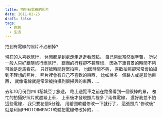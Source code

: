 ```yaml
---
title: 拍到有電線的照片
date: 2011-02-25
draft: false
tags:
  - 原創
  - 生活
---
```

拍到有電線的照片不必刪掉?

現在的人喜歡旅行，
休閒都是到處走走逛逛看景點，
自己開車當然很辛苦，
所以一般人只好跟隨旅行團旅行，
跟團的行程卻不甚理想，
因為下車賞景的時間不夠可說是走馬看花，
只好搶時間趕緊拍照，
也因時間不夠，
喜歡拍照卻常常會拍攝到不理想的照片，
照片裡會有自己不喜歡的東西，
比如說多一個路人或是其他東西，
就像電線就是常常被拍攝到很掃興的東西，...

去年10月份到四川稻城亞丁旅遊，
臨上遊覽車之前在路旁看到一個很棒的景，
匆忙的拍攝好照片就趕緊上車，
上車後才發現照片裡多了兩條電線，
還好我並不怕這些電線，
我只要花個5分鐘，
用繪圖軟體修改一下就行了，
這張照片"修改後"
就是利用PHOTOIMPACT軟體把電線修改掉的，...

